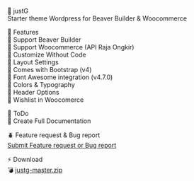 :art: justG\
Starter theme Wordpress for Beaver Builder & Woocommerce

:green_book: Features\
:pushpin: Support Beaver Builder\
:pushpin: Support Woocommerce (API Raja Ongkir)\
:pushpin: Customize Without Code\
:pushpin: Layout Settings\
:pushpin: Comes with Bootstrap (v4)\
:pushpin: Font Awesome integration (v4.7.0)\
:pushpin: Colors & Typography\
:pushpin: Header Options\
:pushpin: Wishlist in Woocomerce

:ledger: ToDo\
:pushpin: Create Full Documentation

:beetle: Feature request & Bug report\
[Submit Feature request or Bug report](https://github.com/VelocityDeveloper/justg/issues/new/choose)

:zap: Download\
:bomb: [justg-master.zip](https://github.com/VelocityDeveloper/justg/archive/master.zip)
